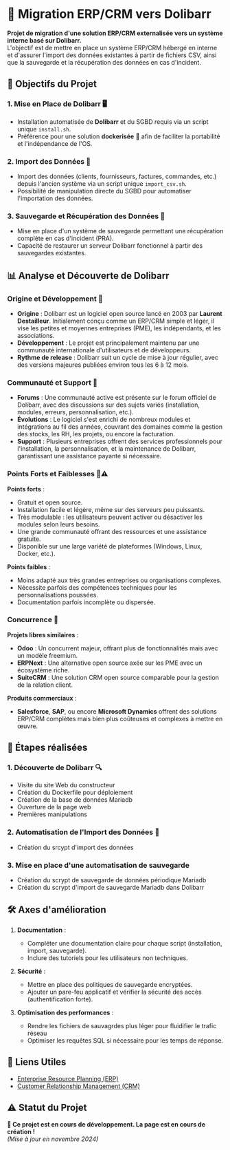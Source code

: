 # 🚀 Migration ERP/CRM vers Dolibarr

**Projet de migration d'une solution ERP/CRM externalisée vers un système interne basé sur Dolibarr.**  
L'objectif est de mettre en place un système ERP/CRM hébergé en interne et d'assurer l'import des données existantes à partir de fichiers CSV, ainsi que la sauvegarde et la récupération des données en cas d'incident.

## 🎯 Objectifs du Projet

### 1. **Mise en Place de Dolibarr** 🖥️
   - Installation automatisée de **Dolibarr** et du SGBD requis via un script unique `install.sh`.
   - Préférence pour une solution **dockerisée** 🐳 afin de faciliter la portabilité et l'indépendance de l'OS.

### 2. **Import des Données** 📂
   - Import des données (clients, fournisseurs, factures, commandes, etc.) depuis l'ancien système via un script unique `import_csv.sh`.
   - Possibilité de manipulation directe du SGBD pour automatiser l'importation des données.

### 3. **Sauvegarde et Récupération des Données** 💾
   - Mise en place d'un système de sauvegarde permettant une récupération complète en cas d'incident (PRA).
   - Capacité de restaurer un serveur Dolibarr fonctionnel à partir des sauvegardes existantes.

## 📊 **Analyse et Découverte de Dolibarr**

### Origine et Développement 🚀  
- **Origine** : Dolibarr est un logiciel open source lancé en 2003 par **Laurent Destailleur**. Initialement conçu comme un ERP/CRM simple et léger, il vise les petites et moyennes entreprises (PME), les indépendants, et les associations.  
- **Développement** : Le projet est principalement maintenu par une communauté internationale d'utilisateurs et de développeurs.  
- **Rythme de release** : Dolibarr suit un cycle de mise à jour régulier, avec des versions majeures publiées environ tous les 6 à 12 mois.  

### Communauté et Support 💬  
- **Forums** : Une communauté active est présente sur le forum officiel de Dolibarr, avec des discussions sur des sujets variés (installation, modules, erreurs, personnalisation, etc.).  
- **Évolutions** : Le logiciel s'est enrichi de nombreux modules et intégrations au fil des années, couvrant des domaines comme la gestion des stocks, les RH, les projets, ou encore la facturation.  
- **Support** : Plusieurs entreprises offrent des services professionnels pour l'installation, la personnalisation, et la maintenance de Dolibarr, garantissant une assistance payante si nécessaire.  

### Points Forts et Faiblesses 🌟⚠️  
**Points forts** :  
- Gratuit et open source.  
- Installation facile et légère, même sur des serveurs peu puissants.  
- Très modulable : les utilisateurs peuvent activer ou désactiver les modules selon leurs besoins.  
- Une grande communauté offrant des ressources et une assistance gratuite.  
- Disponible sur une large variété de plateformes (Windows, Linux, Docker, etc.).  

**Points faibles** :  
- Moins adapté aux très grandes entreprises ou organisations complexes.  
- Nécessite parfois des compétences techniques pour les personnalisations poussées.  
- Documentation parfois incomplète ou dispersée.  

### Concurrence 🏁  
**Projets libres similaires** :  
- **Odoo** : Un concurrent majeur, offrant plus de fonctionnalités mais avec un modèle freemium.  
- **ERPNext** : Une alternative open source axée sur les PME avec un écosystème riche.  
- **SuiteCRM** : Une solution CRM open source comparable pour la gestion de la relation client.  

**Produits commerciaux** :  
- **Salesforce**, **SAP**, ou encore **Microsoft Dynamics** offrent des solutions ERP/CRM complètes mais bien plus coûteuses et complexes à mettre en œuvre.  

## 📝 Étapes réalisées

### 1. **Découverte de Dolibarr** 🔍
- Visite du site Web du constructeur
- Création du Dockerfile pour déploiement
- Création de la base de données Mariadb
- Ouverture de la page web
- Premières manipulations

### 2. **Automatisation de l'Import des Données** 🔄
- Création du srcypt d'import des données

### 3. **Mise en place d'une automatisation de sauvegarde**
- Création du scrypt de sauvegarde de données périodique Mariadb
- Création du scrypt d'import de sauvegarde Mariadb dans Dolibarr

## 🛠️ **Axes d'amélioration**
 

1. **Documentation** :  
   - Compléter une documentation claire pour chaque script (installation, import, sauvegarde).  
   - Inclure des tutoriels pour les utilisateurs non techniques.  

2. **Sécurité** :  
   - Mettre en place des politiques de sauvegarde encryptées.  
   - Ajouter un pare-feu applicatif et vérifier la sécurité des accès (authentification forte).  

3. **Optimisation des performances** :  
   - Rendre les fichiers de sauvagrdes plus léger pour fluidifier le trafic réseau
   - Optimiser les requêtes SQL si nécessaire pour les temps de réponse.  


## 🔗 Liens Utiles
- [Enterprise Resource Planning (ERP)](https://en.wikipedia.org/wiki/Enterprise_resource_planning)
- [Customer Relationship Management (CRM)](https://en.wikipedia.org/wiki/Customer_relationship_management)

## ⚠️ Statut du Projet
**🚧 Ce projet est en cours de développement. La page est en cours de création !**  
*(Mise à jour en novembre 2024)*  
